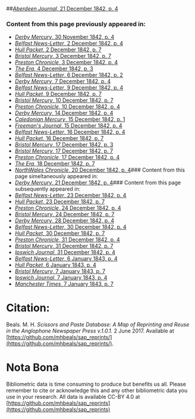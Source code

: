 ##[*Aberdeen Journal*, 21 December 1842, p. 4](https://mhbeals.github.io/sap_html/Aberdeen-Journal/Aberdeen-Journal-21-December-1842-p-4)

### Content from this page previously appeared in:
+ [*Derby Mercury*, 30 November 1842, p. 4](https://mhbeals.github.io/sap_html/Derby-Mercury/Derby-Mercury-30-November-1842-p-4)
+ [*Belfast News-Letter*, 2 December 1842, p. 4](https://mhbeals.github.io/sap_html/Belfast-News-Letter/Belfast-News-Letter-2-December-1842-p-4)
+ [*Hull Packet*, 2 December 1842, p. 7](https://mhbeals.github.io/sap_html/Hull-Packet/Hull-Packet-2-December-1842-p-7)
+ [*Bristol Mercury*, 3 December 1842, p. 7](https://mhbeals.github.io/sap_html/Bristol-Mercury/Bristol-Mercury-3-December-1842-p-7)
+ [*Preston Chronicle*, 3 December 1842, p. 4](https://mhbeals.github.io/sap_html/Preston-Chronicle/Preston-Chronicle-3-December-1842-p-4)
+ [*The Era*, 4 December 1842, p. 3](https://mhbeals.github.io/sap_html/The-Era/The-Era-4-December-1842-p-3)
+ [*Belfast News-Letter*, 6 December 1842, p. 2](https://mhbeals.github.io/sap_html/Belfast-News-Letter/Belfast-News-Letter-6-December-1842-p-2)
+ [*Derby Mercury*, 7 December 1842, p. 4](https://mhbeals.github.io/sap_html/Derby-Mercury/Derby-Mercury-7-December-1842-p-4)
+ [*Belfast News-Letter*, 9 December 1842, p. 4](https://mhbeals.github.io/sap_html/Belfast-News-Letter/Belfast-News-Letter-9-December-1842-p-4)
+ [*Hull Packet*, 9 December 1842, p. 7](https://mhbeals.github.io/sap_html/Hull-Packet/Hull-Packet-9-December-1842-p-7)
+ [*Bristol Mercury*, 10 December 1842, p. 7](https://mhbeals.github.io/sap_html/Bristol-Mercury/Bristol-Mercury-10-December-1842-p-7)
+ [*Preston Chronicle*, 10 December 1842, p. 4](https://mhbeals.github.io/sap_html/Preston-Chronicle/Preston-Chronicle-10-December-1842-p-4)
+ [*Derby Mercury*, 14 December 1842, p. 4](https://mhbeals.github.io/sap_html/Derby-Mercury/Derby-Mercury-14-December-1842-p-4)
+ [*Caledonian Mercury*, 15 December 1842, p. 1](https://mhbeals.github.io/sap_html/Caledonian-Mercury/Caledonian-Mercury-15-December-1842-p-1)
+ [*Freeman's Journal*, 15 December 1842, p. 4](https://mhbeals.github.io/sap_html/Freeman's-Journal/Freeman's-Journal-15-December-1842-p-4)
+ [*Belfast News-Letter*, 16 December 1842, p. 4](https://mhbeals.github.io/sap_html/Belfast-News-Letter/Belfast-News-Letter-16-December-1842-p-4)
+ [*Hull Packet*, 16 December 1842, p. 7](https://mhbeals.github.io/sap_html/Hull-Packet/Hull-Packet-16-December-1842-p-7)
+ [*Bristol Mercury*, 17 December 1842, p. 3](https://mhbeals.github.io/sap_html/Bristol-Mercury/Bristol-Mercury-17-December-1842-p-3)
+ [*Bristol Mercury*, 17 December 1842, p. 7](https://mhbeals.github.io/sap_html/Bristol-Mercury/Bristol-Mercury-17-December-1842-p-7)
+ [*Preston Chronicle*, 17 December 1842, p. 4](https://mhbeals.github.io/sap_html/Preston-Chronicle/Preston-Chronicle-17-December-1842-p-4)
+ [*The Era*, 18 December 1842, p. 7](https://mhbeals.github.io/sap_html/The-Era/The-Era-18-December-1842-p-7)
+ [*NorthWales Chronicle*, 20 December 1842, p. 4](https://mhbeals.github.io/sap_html/NorthWales-Chronicle/NorthWales-Chronicle-20-December-1842-p-4)### Content from this page simeltaneously appeared in:
+ [*Derby Mercury*, 21 December 1842, p. 4](https://mhbeals.github.io/sap_html/Derby-Mercury/Derby-Mercury-21-December-1842-p-4)### Content from this page subsequently appeared in:
+ [*Belfast News-Letter*, 23 December 1842, p. 4](https://mhbeals.github.io/sap_html/Belfast-News-Letter/Belfast-News-Letter-23-December-1842-p-4)
+ [*Hull Packet*, 23 December 1842, p. 7](https://mhbeals.github.io/sap_html/Hull-Packet/Hull-Packet-23-December-1842-p-7)
+ [*Preston Chronicle*, 24 December 1842, p. 4](https://mhbeals.github.io/sap_html/Preston-Chronicle/Preston-Chronicle-24-December-1842-p-4)
+ [*Bristol Mercury*, 24 December 1842, p. 7](https://mhbeals.github.io/sap_html/Bristol-Mercury/Bristol-Mercury-24-December-1842-p-7)
+ [*Derby Mercury*, 28 December 1842, p. 4](https://mhbeals.github.io/sap_html/Derby-Mercury/Derby-Mercury-28-December-1842-p-4)
+ [*Belfast News-Letter*, 30 December 1842, p. 4](https://mhbeals.github.io/sap_html/Belfast-News-Letter/Belfast-News-Letter-30-December-1842-p-4)
+ [*Hull Packet*, 30 December 1842, p. 7](https://mhbeals.github.io/sap_html/Hull-Packet/Hull-Packet-30-December-1842-p-7)
+ [*Preston Chronicle*, 31 December 1842, p. 4](https://mhbeals.github.io/sap_html/Preston-Chronicle/Preston-Chronicle-31-December-1842-p-4)
+ [*Bristol Mercury*, 31 December 1842, p. 7](https://mhbeals.github.io/sap_html/Bristol-Mercury/Bristol-Mercury-31-December-1842-p-7)
+ [*Ipswich Journal*, 31 December 1842, p. 4](https://mhbeals.github.io/sap_html/Ipswich-Journal/Ipswich-Journal-31-December-1842-p-4)
+ [*Belfast News-Letter*, 6 January 1843, p. 4](https://mhbeals.github.io/sap_html/Belfast-News-Letter/Belfast-News-Letter-6-January-1843-p-4)
+ [*Hull Packet*, 6 January 1843, p. 4](https://mhbeals.github.io/sap_html/Hull-Packet/Hull-Packet-6-January-1843-p-4)
+ [*Bristol Mercury*, 7 January 1843, p. 7](https://mhbeals.github.io/sap_html/Bristol-Mercury/Bristol-Mercury-7-January-1843-p-7)
+ [*Ipswich Journal*, 7 January 1843, p. 4](https://mhbeals.github.io/sap_html/Ipswich-Journal/Ipswich-Journal-7-January-1843-p-4)
+ [*Manchester Times*, 7 January 1843, p. 7](https://mhbeals.github.io/sap_html/Manchester-Times/Manchester-Times-7-January-1843-p-7)
                    
# Citation: 

Beals. M. H. *Scissors and Paste Database: A Map of Reprinting and Reuse in the Anglophone Newspaper Press v.1.0.1.* 2 June 2017. Available at [https://github.com/mhbeals/sap_reprints/](https://github.com/mhbeals/sap_reprints/). 
                    
# Nota Bona

Bibliometric data is time consuming to produce but benefits us all. Please remember to cite or acknowledge this and any other bibliometric data you use in your research. All data is available CC-BY 4.0 at [https://github.com/mhbeals/sap_reprints](https://github.com/mhbeals/sap_reprints)